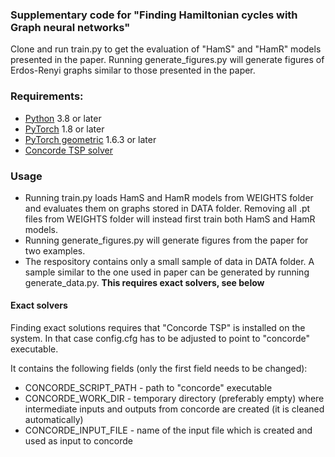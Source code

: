### Supplementary code for "Finding Hamiltonian cycles with Graph neural networks"

Clone and run train.py to get the evaluation of "HamS" and "HamR" models presented in the paper. Running generate_figures.py will generate figures of Erdos-Renyi graphs similar to those presented in the paper.


### Requirements:
* [Python](https://www.python.org/) 3.8 or later
* [PyTorch](https://pytorch.org/) 1.8 or later
* [PyTorch geometric](https://pytorch-geometric.readthedocs.io/en/latest/index.html) 1.6.3 or later
* [Concorde TSP solver](http://www.math.uwaterloo.ca/tsp/concorde.html)

### Usage
* Running train.py loads HamS and HamR models from WEIGHTS folder and evaluates them on graphs stored in DATA folder. Removing all .pt files from WEIGHTS folder will instead first train both HamS and HamR models.
* Running generate_figures.py will generate figures from the paper for two examples.
* The respository contains only a small sample of data in DATA folder. A sample similar to the one used in paper can be generated by running generate_data.py. **This requires exact solvers, see below**


#### Exact solvers
Finding exact solutions requires that "Concorde TSP" is installed on the system.
In that case config.cfg has to be adjusted to point to "concorde" executable.

It contains the following fields (only the first field needs to be changed):
* CONCORDE_SCRIPT_PATH - path to "concorde" executable
* CONCORDE_WORK_DIR - temporary directory (preferably empty) where intermediate inputs and outputs from concorde are created (it is cleaned automatically) 
* CONCORDE_INPUT_FILE - name of the input file which is created and used as input to concorde
